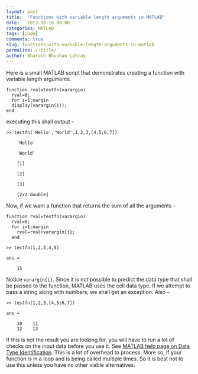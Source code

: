 ```yaml
---
layout: post
title:  "Functions with variable length arguments in MATLAB"
date:   2013-08-16 00:00
categories: MATLAB
tags: [code]
comments: true
slug: functions-with-variable-length-arguments-in-matlab
permalink: /:title/
author: Bharath Bhushan Lohray
---
```

Here is a small MATLAB script that demonstrates creating a function with variable length arguments.

```
function rval=testfn(varargin)
  rval=0;
  for i=1:nargin
  display(varargin(i));
end
```

executing this shall output -

```
>> testfn('Hello','World',1,2,3,[4,5;6,7])

    'Hello'

    'World'

    [1]

    [2]

    [3]

    [2x2 double]
```

Now, if we want a function that returns the sum of all the arguments -

```
function rval=testfn(varargin)
  rval=0;
  for i=1:nargin
    rval=rval+varargin{i};
  end
```

```
>> testfn(1,2,3,4,5)

ans =

    15
```

Notice `varargin{i}`. Since it is not possible to predict the data type that shall be passed to the function, MATLAB uses the cell data type. If we attempt to pass a string along with numbers, we shall get an exception. Also -

```
>> testfn(1,2,3,[4,5;6,7])

ans =

    10    11
    12    13
```

If this is not the result you are looking for, you will have to run a lot of checks on the input data before you use it. See [MATLAB help page on Data Type Identification](http://www.mathworks.com/help/matlab/data-type-identification.html). This is a lot of overhead to process. More so, if your function is in a loop and is being called multiple times. So it is best not to use this unless you have no other viable alternatives.
